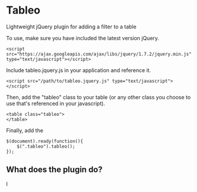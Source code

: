 Tableo
======

Lightweight jQuery plugin for adding a filter to a table

To use, make sure you have included the latest version jQuery.
```
<script src="https://ajax.googleapis.com/ajax/libs/jquery/1.7.2/jquery.min.js" type="text/javascript"></script>
```

Include tableo.jquery.js in your application and reference it.
```
<script src="/path/to/tableo.jquery.js" type="text/javascript"></script>
```

Then, add the "tableo" class to your table (or any other class you choose to use that's referenced in your javascript).
```
<table class="tableo">
</table>
```

Finally, add the 
```
$(document).ready(function(){
	$(".tableo").tableo();
});
```

## What does the plugin do?
I